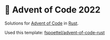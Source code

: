 # 🎄 Advent of Code 2022

Solutions for [Advent of Code](https://adventofcode.com/) in [Rust](https://www.rust-lang.org/).

Used this template: [fspoettel/advent-of-code-rust](https://github.com/fspoettel/advent-of-code-rust)

